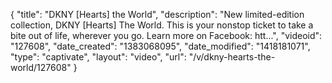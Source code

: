 {
    "title": "DKNY [Hearts] the World",
    "description": "New limited-edition collection, DKNY [Hearts] The World. This is your nonstop ticket to take a bite out of life, wherever you go. Learn more on Facebook: htt...",
    "videoid": "127608",
    "date_created": "1383068095",
    "date_modified": "1418181071",
    "type": "captivate",
    "layout": "video",
    "url": "\/v\/dkny-hearts-the-world\/127608"
}